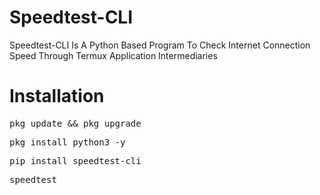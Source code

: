 # Speedtest-CLI
Speedtest-CLI Is A Python Based Program To Check Internet Connection Speed ​​Through Termux Application Intermediaries
# Installation
<pre>pkg update && pkg upgrade</pre>
<pre>pkg install python3 -y</pre>
<pre>pip install speedtest-cli</pre>
<pre>speedtest</pre>
